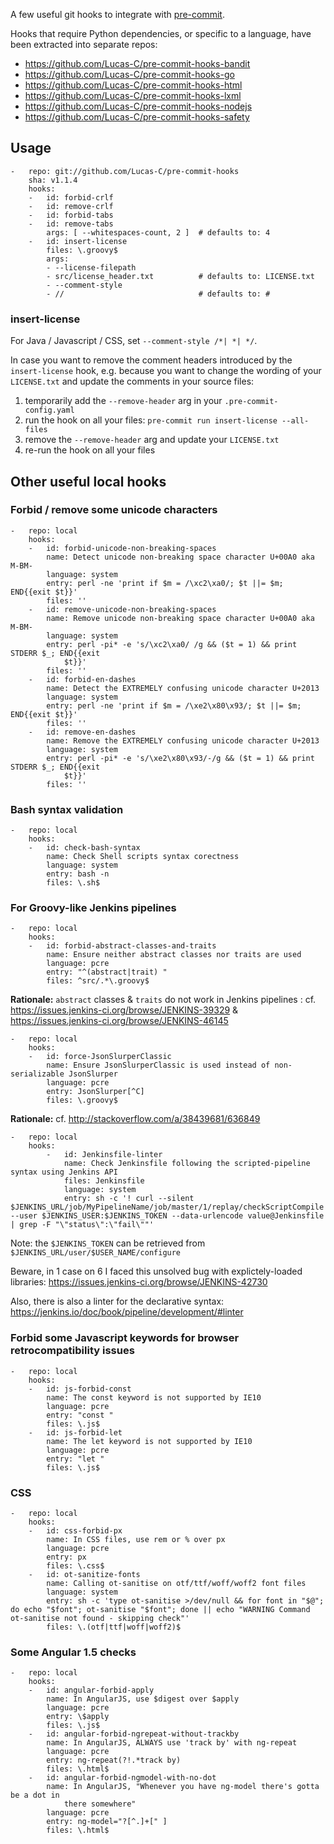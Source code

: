 A few useful git hooks to integrate with [pre-commit](http://pre-commit.com).

Hooks that require Python dependencies, or specific to a language, have been extracted into separate repos:

- https://github.com/Lucas-C/pre-commit-hooks-bandit
- https://github.com/Lucas-C/pre-commit-hooks-go
- https://github.com/Lucas-C/pre-commit-hooks-html
- https://github.com/Lucas-C/pre-commit-hooks-lxml
- https://github.com/Lucas-C/pre-commit-hooks-nodejs
- https://github.com/Lucas-C/pre-commit-hooks-safety


## Usage

    -   repo: git://github.com/Lucas-C/pre-commit-hooks
        sha: v1.1.4
        hooks:
        -   id: forbid-crlf
        -   id: remove-crlf
        -   id: forbid-tabs
        -   id: remove-tabs
            args: [ --whitespaces-count, 2 ]  # defaults to: 4
        -   id: insert-license
            files: \.groovy$
            args:
            - --license-filepath
            - src/license_header.txt          # defaults to: LICENSE.txt
            - --comment-style
            - //                              # defaults to: #

### insert-license

For Java / Javascript / CSS, set `--comment-style /*| *| */`.

In case you want to remove the comment headers introduced by the `insert-license` hook,
e.g. because you want to change the wording of your `LICENSE.txt` and update the comments in your source files:

1. temporarily add the `--remove-header` arg in your `.pre-commit-config.yaml`
2. run the hook on all your files: `pre-commit run insert-license --all-files`
3. remove the `--remove-header` arg and update your `LICENSE.txt`
4. re-run the hook on all your files


## Other useful local hooks

### Forbid / remove some unicode characters

    -   repo: local
        hooks:
        -   id: forbid-unicode-non-breaking-spaces
            name: Detect unicode non-breaking space character U+00A0 aka M-BM-
            language: system
            entry: perl -ne 'print if $m = /\xc2\xa0/; $t ||= $m; END{{exit $t}}'
            files: ''
        -   id: remove-unicode-non-breaking-spaces
            name: Remove unicode non-breaking space character U+00A0 aka M-BM-
            language: system
            entry: perl -pi* -e 's/\xc2\xa0/ /g && ($t = 1) && print STDERR $_; END{{exit
                $t}}'
            files: ''
        -   id: forbid-en-dashes
            name: Detect the EXTREMELY confusing unicode character U+2013
            language: system
            entry: perl -ne 'print if $m = /\xe2\x80\x93/; $t ||= $m; END{{exit $t}}'
            files: ''
        -   id: remove-en-dashes
            name: Remove the EXTREMELY confusing unicode character U+2013
            language: system
            entry: perl -pi* -e 's/\xe2\x80\x93/-/g && ($t = 1) && print STDERR $_; END{{exit
                $t}}'
            files: ''

### Bash syntax validation

    -   repo: local
        hooks:
        -   id: check-bash-syntax
            name: Check Shell scripts syntax corectness
            language: system
            entry: bash -n
            files: \.sh$

### For Groovy-like Jenkins pipelines

```
-   repo: local
    hooks:
    -   id: forbid-abstract-classes-and-traits
        name: Ensure neither abstract classes nor traits are used
        language: pcre
        entry: "^(abstract|trait) "
        files: ^src/.*\.groovy$
```
**Rationale:** `abstract` classes & `traits` do not work in Jenkins pipelines : cf. https://issues.jenkins-ci.org/browse/JENKINS-39329 & https://issues.jenkins-ci.org/browse/JENKINS-46145

```
-   repo: local
    hooks:
    -   id: force-JsonSlurperClassic
        name: Ensure JsonSlurperClassic is used instead of non-serializable JsonSlurper
        language: pcre
        entry: JsonSlurper[^C]
        files: \.groovy$
```
**Rationale:** cf. http://stackoverflow.com/a/38439681/636849

```
-   repo: local
    hooks:
        -   id: Jenkinsfile-linter
            name: Check Jenkinsfile following the scripted-pipeline syntax using Jenkins API
            files: Jenkinsfile
            language: system
            entry: sh -c '! curl --silent $JENKINS_URL/job/MyPipelineName/job/master/1/replay/checkScriptCompile --user $JENKINS_USER:$JENKINS_TOKEN --data-urlencode value@Jenkinsfile | grep -F "\"status\":\"fail\""'
```
Note: the `$JENKINS_TOKEN` can be retrieved from `$JENKINS_URL/user/$USER_NAME/configure`

Beware, in 1 case on 6 I faced this unsolved bug with explictely-loaded libraries: https://issues.jenkins-ci.org/browse/JENKINS-42730

Also, there is also a linter for the declarative syntax: https://jenkins.io/doc/book/pipeline/development/#linter

### Forbid some Javascript keywords for browser retrocompatibility issues

    -   repo: local
        hooks:
        -   id: js-forbid-const
            name: The const keyword is not supported by IE10
            language: pcre
            entry: "const "
            files: \.js$
        -   id: js-forbid-let
            name: The let keyword is not supported by IE10
            language: pcre
            entry: "let "
            files: \.js$

### CSS

    -   repo: local
        hooks:
        -   id: css-forbid-px
            name: In CSS files, use rem or % over px
            language: pcre
            entry: px
            files: \.css$
        -   id: ot-sanitize-fonts
            name: Calling ot-sanitise on otf/ttf/woff/woff2 font files
            language: system
            entry: sh -c 'type ot-sanitise >/dev/null && for font in "$@"; do echo "$font"; ot-sanitise "$font"; done || echo "WARNING Command ot-sanitise not found - skipping check"'
            files: \.(otf|ttf|woff|woff2)$

### Some Angular 1.5 checks

    -   repo: local
        hooks:
        -   id: angular-forbid-apply
            name: In AngularJS, use $digest over $apply
            language: pcre
            entry: \$apply
            files: \.js$
        -   id: angular-forbid-ngrepeat-without-trackby
            name: In AngularJS, ALWAYS use 'track by' with ng-repeat
            language: pcre
            entry: ng-repeat(?!.*track by)
            files: \.html$
        -   id: angular-forbid-ngmodel-with-no-dot
            name: In AngularJS, "Whenever you have ng-model there's gotta be a dot in
                there somewhere"
            language: pcre
            entry: ng-model="?[^.]+[" ]
            files: \.html$
